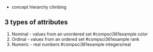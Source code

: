 - concept hierarchy climbing

## 3 types of attributes
1. Nominal - values from an unordered set #compsci361example color
2. Ordinal - values from an ordered set #compsci361example rank
3. Numeric - real numbers #compsci361example integers/real